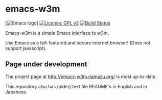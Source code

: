 # emacs-w3m

[![Emacs
logo](https://download-mirror.savannah.gnu.org/releases/emacs/icons/emacs6-128.png)]
[![License: GPL
v2](https://img.shields.io/badge/License-GPL%20v2-blue.svg)](https://www.gnu.org/licenses/old-licenses/gpl-2.0.en.html)
[![Build Status](https://travis-ci.com/Boruch-Baum/emacs-w3m.svg?branch=bb_travis)](https://travis-ci.com/boruch-baum/emacs-w3m)

Emacs-w3m is a simple Emacs interface to w3m.

Use Emacs as a full-featured and secure internet browser!
(Does not support javascript).

## Page under development

The project page at http://emacs-w3m.namazu.org/ is most up-to-date.

This repository also has (older) text file README's in English and in Japanese.
